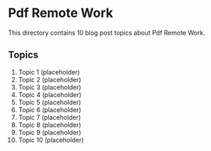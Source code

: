 # Pdf Remote Work
This directory contains 10 blog post topics about Pdf Remote Work.

## Topics

1. Topic 1 (placeholder)
2. Topic 2 (placeholder)
3. Topic 3 (placeholder)
4. Topic 4 (placeholder)
5. Topic 5 (placeholder)
6. Topic 6 (placeholder)
7. Topic 7 (placeholder)
8. Topic 8 (placeholder)
9. Topic 9 (placeholder)
10. Topic 10 (placeholder)
